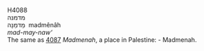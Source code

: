 <body>
  <p>H4088<br>  מדמנה  <br> מַדמֵנָה  ‎  madmênâh  <br><i>mad-may-naw‘ </i><br>The same as <a href="h4087.htm">4087</a>  <i>Madmenah</i>, a place in Palestine: - Madmenah.<br></p>
 </body>